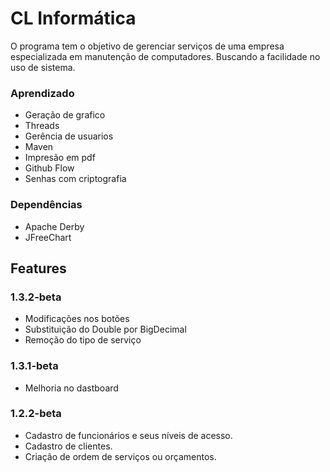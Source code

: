 # CL Informática
O programa tem o objetivo de gerenciar serviços de uma empresa especializada em manutenção de computadores. Buscando a facilidade no uso de sistema.
### Aprendizado
- Geração de grafico
- Threads
- Gerência de usuarios
- Maven
- Impresão em pdf
- Github Flow
- Senhas com criptografia

### Dependências
- Apache Derby
- JFreeChart

## Features

### 1.3.2-beta
- Modificações nos botões
- Substituição do Double por BigDecimal
- Remoção do tipo de serviço

### 1.3.1-beta
- Melhoria no dastboard

### 1.2.2-beta
- Cadastro de funcionários e seus níveis de acesso.
- Cadastro de clientes.
- Criação de ordem de serviços ou orçamentos.